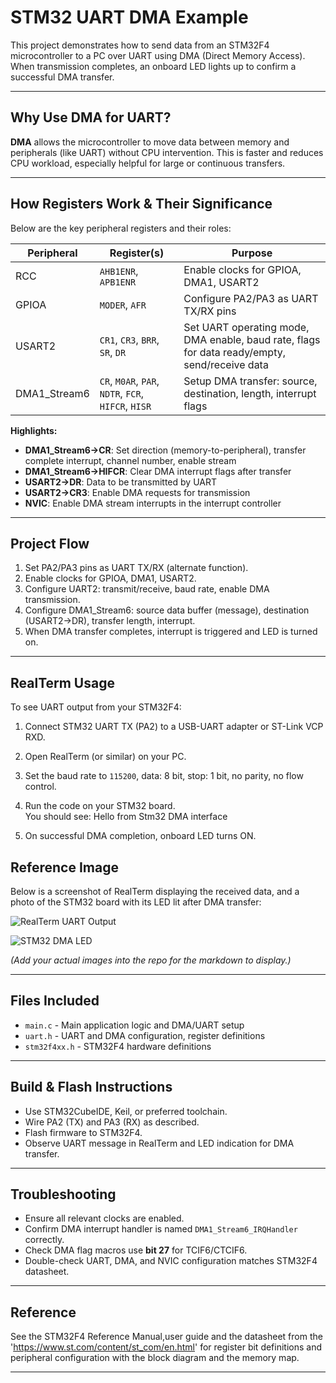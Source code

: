 # STM32 UART DMA Example

This project demonstrates how to send data from an STM32F4 microcontroller to a PC over UART using DMA (Direct Memory Access). When transmission completes, an onboard LED lights up to confirm a successful DMA transfer.

---

## Why Use DMA for UART?

**DMA** allows the microcontroller to move data between memory and peripherals (like UART) without CPU intervention. This is faster and reduces CPU workload, especially helpful for large or continuous transfers.

---

## How Registers Work & Their Significance

Below are the key peripheral registers and their roles:

| Peripheral           | Register(s)                                   | Purpose |
|----------------------|-----------------------------------------------|---------|
| RCC                  | `AHB1ENR`, `APB1ENR`                         | Enable clocks for GPIOA, DMA1, USART2           |
| GPIOA                | `MODER`, `AFR`                               | Configure PA2/PA3 as UART TX/RX pins            |
| USART2               | `CR1`, `CR3`, `BRR`, `SR`, `DR`              | Set UART operating mode, DMA enable, baud rate, flags for data ready/empty, send/receive data |
| DMA1_Stream6         | `CR`, `M0AR`, `PAR`, `NDTR`, `FCR`, `HIFCR`, `HISR` | Setup DMA transfer: source, destination, length, interrupt flags |

**Highlights:**
- **DMA1_Stream6->CR**: Set direction (memory-to-peripheral), transfer complete interrupt, channel number, enable stream
- **DMA1_Stream6->HIFCR**: Clear DMA interrupt flags after transfer
- **USART2->DR**: Data to be transmitted by UART
- **USART2->CR3**: Enable DMA requests for transmission
- **NVIC**: Enable DMA stream interrupts in the interrupt controller

---

## Project Flow

1. Set PA2/PA3 pins as UART TX/RX (alternate function).
2. Enable clocks for GPIOA, DMA1, USART2.
3. Configure UART2: transmit/receive, baud rate, enable DMA transmission.
4. Configure DMA1_Stream6: source data buffer (message), destination (USART2->DR), transfer length, interrupt.
5. When DMA transfer completes, interrupt is triggered and LED is turned on.

---

## RealTerm Usage

To see UART output from your STM32F4:

1. Connect STM32 UART TX (PA2) to a USB-UART adapter or ST-Link VCP RXD.
2. Open RealTerm (or similar) on your PC.
3. Set the baud rate to `115200`, data: 8 bit, stop: 1 bit, no parity, no flow control.
4. Run the code on your STM32 board.  
   You should see:
Hello from Stm32 DMA interface

5. On successful DMA completion, onboard LED turns ON.

## Reference Image

Below is a screenshot of RealTerm displaying the received data, and a photo of the STM32 board with its LED lit after DMA transfer:

![RealTerm UART Output]([https://github.com/kartikvd24/DMA-WITH-UART/blob/main/Screenshot%202025-08-19%20191501.png])

![STM32 DMA LED](stm32_dma_led.png)

*(Add your actual images into the repo for the markdown to display.)*

---

## Files Included

- `main.c` - Main application logic and DMA/UART setup
- `uart.h` - UART and DMA configuration, register definitions
- `stm32f4xx.h` - STM32F4 hardware definitions

---

## Build & Flash Instructions

- Use STM32CubeIDE, Keil, or preferred toolchain.
- Wire PA2 (TX) and PA3 (RX) as described.
- Flash firmware to STM32F4.
- Observe UART message in RealTerm and LED indication for DMA transfer.

---

## Troubleshooting

- Ensure all relevant clocks are enabled.
- Confirm DMA interrupt handler is named `DMA1_Stream6_IRQHandler` correctly.
- Check DMA flag macros use **bit 27** for TCIF6/CTCIF6.
- Double-check UART, DMA, and NVIC configuration matches STM32F4 datasheet.

---

## Reference

See the STM32F4 Reference Manual,user guide and the datasheet from the 'https://www.st.com/content/st_com/en.html' for register bit definitions and peripheral configuration with the block diagram and the memory map.

---

